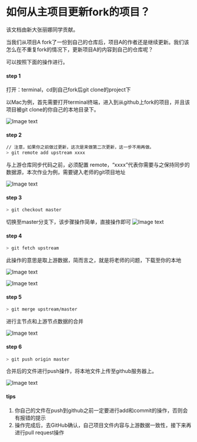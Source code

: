 # 如何从主项目更新fork的项目？

该文档由新大张丽娜同学贡献。

当我们从项目A fork了一份到自己的仓库后，项目A的作者还是继续更新。我们该怎么在不重复fork的情况下，更新项目A的内容到自己的仓库呢？

可以按照下面的操作进行。

#### step 1

打开：terminal，cd到自己fork后git clone的project下

以Mac为例，首先需要打开terminal终端，进入到从github上fork的项目，并且该项目被git clone的你自己的本地目录下。

![Image text](https://ws4.sinaimg.cn/large/006tNc79gy1fieu7pcpwzj31kw14cwpc.jpg)

#### step 2

```bash
// 注意，如果你之前做过更新，这次是来做第二次更新，这一步不用再做。
> git remote add upstream xxxx
```

与上游仓库同步代码之前，必须配置 remote，“xxxx”代表你需要与之保持同步的数据源，本次作业为例，需要键入老师的git项目地址

![Image text](https://ws3.sinaimg.cn/large/006tNc79gy1fieups178zj31kw0v5kdu.jpg)

#### step 3

```bash
> git checkout master
```

切换至master分支下，该步骤操作简单，直接操作即可
![Image text](https://ws3.sinaimg.cn/large/006tNc79gy1fieuxltln2j31ka0qqadc.jpg)

#### step 4

```bash
> git fetch upstream
```

此操作的意思是取上游数据，简而言之，就是将老师的问题，下载至你的本地

![Image text](https://ws2.sinaimg.cn/large/006tNc79gy1fiev8mx50ij31kw0u8wnj.jpg)

![Image text](https://ws4.sinaimg.cn/large/006tNc79gy1fiev3jpzpvj31kw0kr79w.jpg)

#### step 5

```bash
> git merge upstream/master
```

进行主节点和上游节点数据的合并

![Image text](https://ws3.sinaimg.cn/large/006tNc79gy1fieva0qgf6j31kw0u8wnj.jpg)

#### step 6

```bash
> git push origin master
```

合并后的文件进行push操作，将本地文件上传至github服务器上。

![Image text](https://ws3.sinaimg.cn/large/006tNc79gy1fieve5w7kaj31kw0xj16i.jpg)

#### tips

1. 你自己的文件在push到github之前一定要进行add和commit的操作，否则会有报错的提示
1. 操作完成后，去GitHub确认，自己项目文件内容与上游数据一致性，接下来再进行pull request操作
